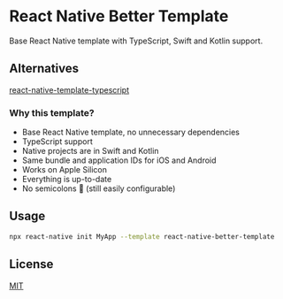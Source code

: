 # React Native Better Template

Base React Native template with TypeScript, Swift and Kotlin support.

## Alternatives

[react-native-template-typescript](https://github.com/react-native-community/react-native-template-typescript)

### Why this template?

* Base React Native template, no unnecessary dependencies
* TypeScript support
* Native projects are in Swift and Kotlin 
* Same bundle and application IDs for iOS and Android
* Works on Apple Silicon
* Everything is up-to-date
* No semicolons 🤫 (still easily configurable)

## Usage

```sh
npx react-native init MyApp --template react-native-better-template
```

## License

[MIT](LICENSE)
